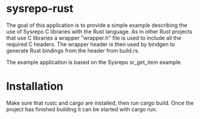 # sysrepo-rust
The goal of this application is to provide a simple example describing the use of Sysrepo C libraries with the Rust language.
As in other Rust projects that use C libraries a wrapper "wrapper.h" file is used to include all the required C headers. The wrapper header is then used by bindgen to generate Rust bindings from the header from build.rs.

The example application is based on the Sysrepo sr_get_item example.

# Installation
Make sure that rustc and cargo are installed, then run cargo build. 
Once the project has finished building it can be started with cargo run.
